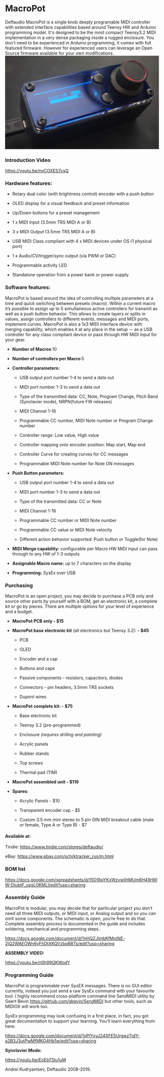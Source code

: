 # MacroPot

Deftaudio MacroPot is a single knob deeply programable MIDI controller with extended interface capabilities based around Teensy HW and Arduino programming model. It's designed to be the most compact Teensy3.2 MIDI implementation in a very dense packaging inside a rugged enclosure. You don't need to be experienced in Arduino programming, it comes with full featured firmware. However for experienced users can leverage an Open Source firmware available for your own modifications.
![MacroPot assembled photo](https://github.com/Deftaudio/MacroPot/raw/master/Photos/angledview1.JPG)
  

### Introduction Video

https://youtu.be/noCOXES7csQ

  

### Hardware features:

  

- Rotary dual color (with brightness control) encoder with a push button

- OLED display for a visual feedback and preset information

- Up/Down buttons for a preset management

- 1 x MIDI Input (3.5mm TRS MIDI A or B)

- 3 x MIDI Output (3.5mm TRS MIDI A or B)

- USB MIDI Class compliant with 4 x MIDI devices under OS (1 physical port)

- 1 x Audio/CV/trigger/sync output (via PWM or DAC)

- Programmable activity LED

- Standalone operation from a power bank or power supply.

  

### Software features:

MacroPot is based around the idea of controlling multiple parameters at a time and quick switching between presets (macro). Within a current macro it’s possible to assign up to 5 simultaneous active controllers for transmit as well as a push button behavior. This allows to create layers or splits in values, assign controllers to different events, messages and MIDI ports, implement curves. MacroPot is also a 1x3 MIDI interface device with merging capability, which enables it at any place in the setup -- as a USB controller for any class compliant device or pass through HW MIDI input for your gear.

- **Number of Macros**:10
 

- **Number of controllers per Macro**:5

 
- **Controller parameters:**

	- USB output port number 1-4 to send a data out

	- MIDI port number 1-3 to send a data out

	- Type of the transmitted data: CC, Note, Program Change, Pitch Band (Synclavier mode), NRPN(future FW releases)

	- MIDI Channel 1-16

	- Programmable CC number, MIDI Note number or Program Change number

	- Controller range: Low value, High value

	- Controller mapping onto encoder position: Map start, Map end

	- Controller Curve for creating curves for CC messages

	- Programmable MIDI Note number for Note ON messages

  

- **Push Button parameters:**

	- USB output port number 1-4 to send a data out

	- MIDI port number 1-3 to send a data out

	- Type of the transmitted data: CC or Note

	- MIDI Channel 1-16

	- Programmable CC number or MIDI Note number

	- Programmable CC value or MIDI Note velocity

	- Different action behavior supported: Push button or Toggle(for Note)

 
- **MIDI Merge capability:** configurable per Macro HW MIDI input can pass through to any HW of 1-3 outputs

- **Assignable Macro name:** up to 7 characters on the display


- **Programming:** SysEx over USB

  

  

### Purchasing

MacroPot is an open project, you may decide to purchase a PCB only and source other parts by yourself with a BOM, get an electronic kit, a complete kit or go by pieces. There are multiple options for your level of experience and a budget.

  

- **MacroPot PCB only - $15**

- **MacroPot base electronic kit** (all electronics but Teensy 3.2): **- $45**

	- PCB

	- OLED

	- Encoder and a cap

	- Buttons and caps

	- Passive components - resistors, capacitors, diodes

	- Connectors - pin headers, 3.5mm TRS sockets

	- Dupont wires

- **MacroPot complete kit: - $75**

	- Base electronic kit

	- Teensy 3.2 (pre-programmed)

	- Enclosure *_(requires drilling and painting)_*

	- Acrylic panels

	- Rubber stands

	- Top screws

	- Thermal pad (TIM)

  

- **MacroPot assembled unit - $119**

  

- **Spares:**

	- Acrylic Panels - $10

	- Transparent encoder cap - $5

	- Custom 3.5 mm mini stereo to 5 pin DIN MIDI breakout cable (male or female, Type A or Type B) - $7

  

#### ****Available at:****

Tindie: https://www.tindie.com/stores/deftaudio/

eBay: https://www.ebay.com/sch/ktracker_rus/m.html

  

### BOM list

https://docs.google.com/spreadsheets/d/15D16pYKxWzvwlihMUm6H49rWIW-DiubtF_ozgL0KMLI/edit?usp=sharing

  

### Assembly Guide

MacroPot is modular, you may decide that for particular project you don’t need all three MIDI outputs, or MIDI input, or Analog output and so you can omit some components. The schematic is open, you’re free to do that. Complete assembly process is documented in the guide and includes soldering, mechanical and programming steps.

  

https://docs.google.com/document/d/1nHQZJlmbKfMoiNE-2jQ2WAEOWn6yFhDtXKQVzbqB8Ts/edit?usp=sharing

  

****ASSEMBLY VIDEO:****

https://youtu.be/n0h99QKWodY

  

### Programming Guide

MacroPot is programmable over SysEX messages. There is no GUI editor currently, instead you just send a raw SysEx command with your favourite tool. I highly recommend cross-platform command line SendMIDI utility by Geert Bevin https://github.com/gbevin/SendMIDI but other tools, such as MIDIOX will work too.

SysEx programming may look confusing in a first place, in fact, you got great documentation to support your learning. You'll learn everything from here:

  

https://docs.google.com/document/d/1nPIYxyJ24XFE5UrgwzTidY-a2B3J3utPwMfMKG4Hb1w/edit?usp=sharing

  

****Synclavier Mode:****

https://youtu.be/EoEbT5Iu1uM

  

Andrei Kudryavtsev, Deftaudio 2008-2019.